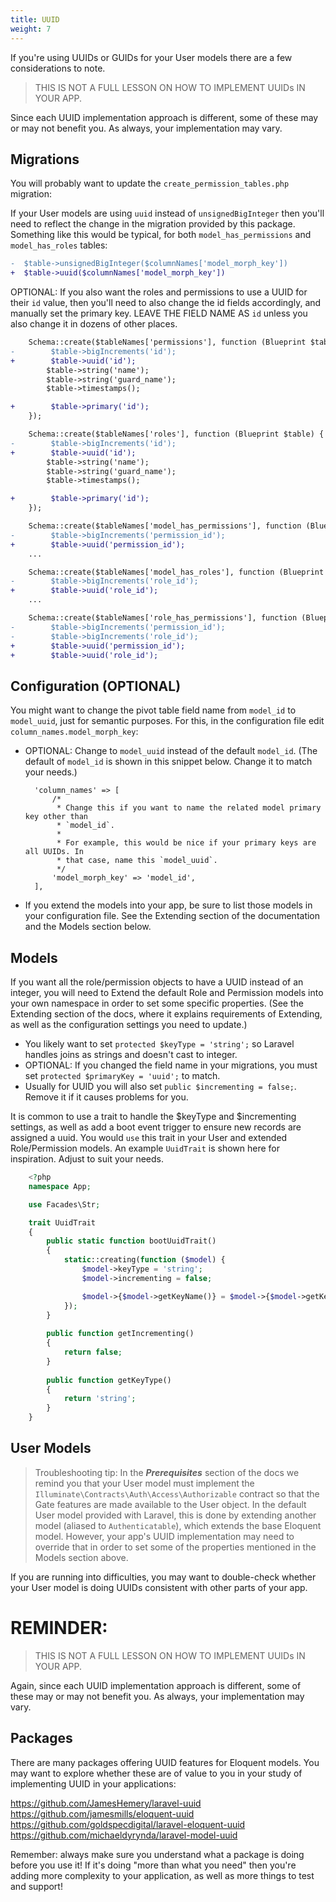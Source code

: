 ```yaml
---
title: UUID
weight: 7
---
```


If you're using UUIDs or GUIDs for your User models there are a few considerations to note.

> THIS IS NOT A FULL LESSON ON HOW TO IMPLEMENT UUIDs IN YOUR APP.

Since each UUID implementation approach is different, some of these may or may not benefit you. As always, your implementation may vary.


## Migrations
You will probably want to update the `create_permission_tables.php` migration:

If your User models are using `uuid` instead of `unsignedBigInteger` then you'll need to reflect the change in the migration provided by this package. Something like this would be typical, for both `model_has_permissions` and `model_has_roles` tables:

```diff
-  $table->unsignedBigInteger($columnNames['model_morph_key'])
+  $table->uuid($columnNames['model_morph_key'])
```

OPTIONAL: If you also want the roles and permissions to use a UUID for their `id` value, then you'll need to also change the id fields accordingly, and manually set the primary key. LEAVE THE FIELD NAME AS `id` unless you also change it in dozens of other places.

```diff
    Schema::create($tableNames['permissions'], function (Blueprint $table) {
-        $table->bigIncrements('id');
+        $table->uuid('id');
        $table->string('name');
        $table->string('guard_name');
        $table->timestamps();

+        $table->primary('id');
    });

    Schema::create($tableNames['roles'], function (Blueprint $table) {
-        $table->bigIncrements('id');
+        $table->uuid('id');
        $table->string('name');
        $table->string('guard_name');
        $table->timestamps();

+        $table->primary('id');
    });

    Schema::create($tableNames['model_has_permissions'], function (Blueprint $table) use ($tableNames, $columnNames) {
-        $table->bigIncrements('permission_id');
+        $table->uuid('permission_id');
    ...

    Schema::create($tableNames['model_has_roles'], function (Blueprint $table) use ($tableNames, $columnNames) {
-        $table->bigIncrements('role_id');
+        $table->uuid('role_id');
    ...

    Schema::create($tableNames['role_has_permissions'], function (Blueprint $table) use ($tableNames) {
-        $table->bigIncrements('permission_id');
-        $table->bigIncrements('role_id');
+        $table->uuid('permission_id');
+        $table->uuid('role_id');
```


## Configuration (OPTIONAL)
You might want to change the pivot table field name from `model_id` to `model_uuid`, just for semantic purposes.
For this, in the configuration file edit `column_names.model_morph_key`:

- OPTIONAL: Change to `model_uuid` instead of the default `model_id`. (The default of `model_id` is shown in this snippet below. Change it to match your needs.)

        'column_names' => [    
            /*
             * Change this if you want to name the related model primary key other than
             * `model_id`.
             *
             * For example, this would be nice if your primary keys are all UUIDs. In
             * that case, name this `model_uuid`.
             */
            'model_morph_key' => 'model_id',
        ],
- If you extend the models into your app, be sure to list those models in your configuration file. See the Extending section of the documentation and the Models section below.

## Models
If you want all the role/permission objects to have a UUID instead of an integer, you will need to Extend the default Role and Permission models into your own namespace in order to set some specific properties. (See the Extending section of the docs, where it explains requirements of Extending, as well as the configuration settings you need to update.)

- You likely want to set `protected $keyType = 'string';` so Laravel handles joins as strings and doesn't cast to integer.
- OPTIONAL: If you changed the field name in your migrations, you must set `protected $primaryKey = 'uuid';` to match.
- Usually for UUID you will also set `public $incrementing = false;`. Remove it if it causes problems for you.

It is common to use a trait to handle the $keyType and $incrementing settings, as well as add a boot event trigger to ensure new records are assigned a uuid. You would `use` this trait in your User and extended Role/Permission models. An example `UuidTrait` is shown here for inspiration. Adjust to suit your needs.

```php
    <?php
    namespace App;

    use Facades\Str;

    trait UuidTrait
    {
        public static function bootUuidTrait()
        {
            static::creating(function ($model) {
                $model->keyType = 'string';
                $model->incrementing = false;

                $model->{$model->getKeyName()} = $model->{$model->getKeyName()} ?: (string) Str::orderedUuid();
            });
        }
        
        public function getIncrementing()
        {
            return false;
        }
        
        public function getKeyType()
        {
            return 'string';
        }
    }
```


## User Models
> Troubleshooting tip: In the ***Prerequisites*** section of the docs we remind you that your User model must implement the `Illuminate\Contracts\Auth\Access\Authorizable` contract so that the Gate features are made available to the User object.
In the default User model provided with Laravel, this is done by extending another model (aliased to `Authenticatable`), which extends the base Eloquent model. 
However, your app's UUID implementation may need to override that in order to set some of the properties mentioned in the Models section above. 

If you are running into difficulties, you may want to double-check whether your User model is doing UUIDs consistent with other parts of your app.


# REMINDER:

> THIS IS NOT A FULL LESSON ON HOW TO IMPLEMENT UUIDs IN YOUR APP.

Again, since each UUID implementation approach is different, some of these may or may not benefit you. As always, your implementation may vary.



## Packages
There are many packages offering UUID features for Eloquent models. You may want to explore whether these are of value to you in your study of implementing UUID in your applications:

https://github.com/JamesHemery/laravel-uuid
https://github.com/jamesmills/eloquent-uuid
https://github.com/goldspecdigital/laravel-eloquent-uuid
https://github.com/michaeldyrynda/laravel-model-uuid

Remember: always make sure you understand what a package is doing before you use it! If it's doing "more than what you need" then you're adding more complexity to your application, as well as more things to test and support!
